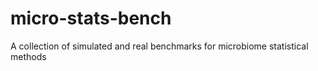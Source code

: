 # micro-stats-bench
A collection of simulated and real benchmarks for microbiome statistical methods
